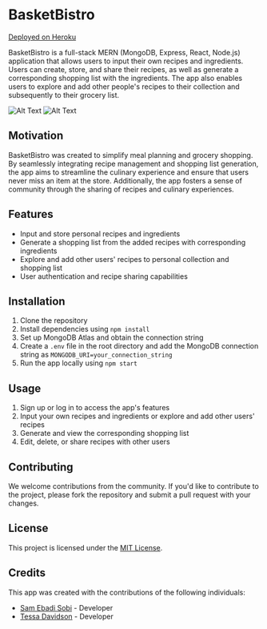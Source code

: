# BasketBistro

[Deployed on Heroku](https://damp-reef-56861-e834c836fd5d.herokuapp.com/)


 BasketBistro is a full-stack MERN (MongoDB, Express, React, Node.js) application that allows users to input their own recipes and ingredients. Users can create, store, and share their recipes, as well as generate a corresponding shopping list with the ingredients. The app also enables users to explore and add other people's recipes to their collection and subsequently to their grocery list.

  
![Alt Text](/images/Screenshot%202023-12-13%20at%208.03.49 PM.png)
![Alt Text](/images/Screenshot%202023-12-13%20at%208.04.17 PM.png)

## Motivation
 BasketBistro was created to simplify meal planning and grocery shopping. By seamlessly integrating recipe management and shopping list generation, the app aims to streamline the culinary experience and ensure that users never miss an item at the store. Additionally, the app fosters a sense of community through the sharing of recipes and culinary experiences.

## Features
- Input and store personal recipes and ingredients
- Generate a shopping list from the added recipes with corresponding ingredients
- Explore and add other users' recipes to personal collection and shopping list
- User authentication and recipe sharing capabilities

## Installation
1. Clone the repository
2. Install dependencies using `npm install`
3. Set up MongoDB Atlas and obtain the connection string
4. Create a `.env` file in the root directory and add the MongoDB connection string as `MONGODB_URI=your_connection_string`
5. Run the app locally using `npm start`


## Usage
1. Sign up or log in to access the app's features
2. Input your own recipes and ingredients or explore and add other users' recipes
3. Generate and view the corresponding shopping list
4. Edit, delete, or share recipes with other users

## Contributing
We welcome contributions from the community. If you'd like to contribute to the project, please fork the repository and submit a pull request with your changes.

## License
This project is licensed under the [MIT License](https://opensource.org/licenses/MIT).

## Credits
This app was created with the contributions of the following individuals:

- [Sam Ebadi Sobi](https://github.com/CaptainEB) - Developer
- [Tessa Davidson](https://github.com/tdavids215) - Developer



